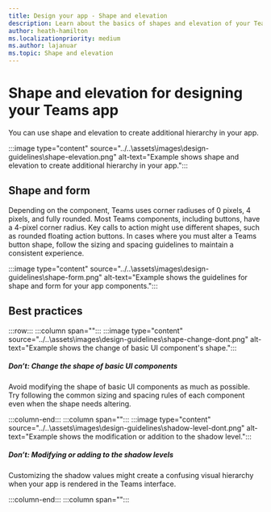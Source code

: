 ```yaml
---
title: Design your app - Shape and elevation
description: Learn about the basics of shapes and elevation of your Teams app.
author: heath-hamilton
ms.localizationpriority: medium
ms.author: lajanuar
ms.topic: Shape and elevation 
---
```

# Shape and elevation for designing your Teams app

You can use shape and elevation to create additional hierarchy in your app.

:::image type="content" source="../..\assets\images\design-guidelines\shape-elevation.png" alt-text="Example shows shape and elevation to create additional hierarchy in your app.":::

## Shape and form

Depending on the component, Teams uses corner radiuses of 0 pixels, 4 pixels, and fully rounded. Most Teams components, including buttons, have a 4-pixel corner radius. Key calls to action might use different shapes, such as rounded floating action buttons. In cases where you must alter a Teams button shape, follow the sizing and spacing guidelines to maintain a consistent experience.

:::image type="content" source="../..\assets\images\design-guidelines\shape-form.png" alt-text="Example shows the guidelines for shape and form for your app components.":::

## Best practices

:::row:::
   :::column span="":::
:::image type="content" source="../..\assets\images\design-guidelines\shape-change-dont.png" alt-text="Example shows the change of basic UI component's shape.":::

##### Don’t: Change the shape of basic UI components

Avoid modifying the shape of basic UI components as much as possible. Try following the common sizing and spacing rules of each component even when the shape needs altering.

   :::column-end:::
   :::column span="":::
:::image type="content" source="../..\assets\images\design-guidelines\shadow-level-dont.png" alt-text="Example shows the modification or addition to the shadow level.":::

##### Don’t: Modifying or adding to the shadow levels

Customizing the shadow values might create a confusing visual hierarchy when your app is rendered in the Teams interface.

   :::column-end:::
   :::column span="":::
